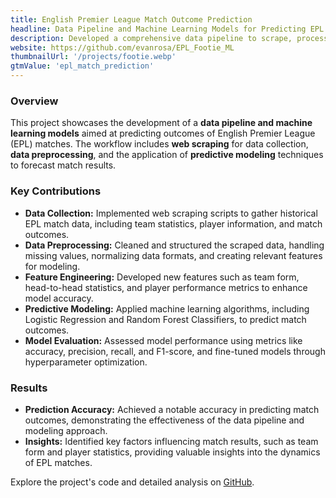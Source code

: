 ```yaml
---
title: English Premier League Match Outcome Prediction
headline: Data Pipeline and Machine Learning Models for Predicting EPL Match Results
description: Developed a comprehensive data pipeline to scrape, process, and analyze English Premier League match data, employing machine learning techniques to predict match outcomes.
website: https://github.com/evanrosa/EPL_Footie_ML
thumbnailUrl: '/projects/footie.webp'
gtmValue: 'epl_match_prediction'
---
```


### Overview

This project showcases the development of a **data pipeline and machine learning models** aimed at predicting outcomes of English Premier League (EPL) matches. The workflow includes **web scraping** for data collection, **data preprocessing**, and the application of **predictive modeling** techniques to forecast match results.

### Key Contributions

- **Data Collection:** Implemented web scraping scripts to gather historical EPL match data, including team statistics, player information, and match outcomes.
- **Data Preprocessing:** Cleaned and structured the scraped data, handling missing values, normalizing data formats, and creating relevant features for modeling.
- **Feature Engineering:** Developed new features such as team form, head-to-head statistics, and player performance metrics to enhance model accuracy.
- **Predictive Modeling:** Applied machine learning algorithms, including Logistic Regression and Random Forest Classifiers, to predict match outcomes.
- **Model Evaluation:** Assessed model performance using metrics like accuracy, precision, recall, and F1-score, and fine-tuned models through hyperparameter optimization.

### Results

- **Prediction Accuracy:** Achieved a notable accuracy in predicting match outcomes, demonstrating the effectiveness of the data pipeline and modeling approach.
- **Insights:** Identified key factors influencing match results, such as team form and player statistics, providing valuable insights into the dynamics of EPL matches.

Explore the project's code and detailed analysis on [GitHub](https://github.com/evanrosa/EPL_Footie_ML).
